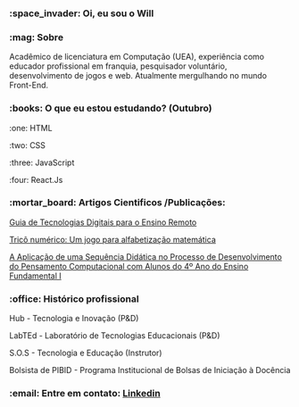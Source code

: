 <h3 align="left">:space_invader: Oi, eu sou o Will</h3>

<h3 align="left">:mag: Sobre</h3>
<p>Acadêmico de licenciatura em Computação (UEA), experiência como educador profissional em franquia, pesquisador voluntário, desenvolvimento de jogos e web. Atualmente mergulhando no mundo Front-End.</p>

<h3 align="left">:books: O que eu estou estudando? (Outubro)</h3>
<p>:one: HTML</p>
<p>:two: CSS</p>
<p>:three: JavaScript</p>
<p>:four: React.Js</p>

<h3 align="left">:mortar_board: Artigos Cientificos /Publicações: </h3>

<a href="http://www3.uea.edu.br/home.php?dest=noticia&notId=65291" target="_blank">Guia de Tecnologias Digitais para o Ensino Remoto</a>

<a href="https://www.br-ie.org/pub/index.php/wcbie/article/view/8238" target="_blank">Tricô numérico: Um jogo para alfabetização matemática</a>

<a href="#" target="_blank">A Aplicação de uma Sequência Didática no Processo de Desenvolvimento do Pensamento Computacional com Alunos do 4º Ano do Ensino Fundamental I</a>

<h3 align="left">:office: Histórico profissional </h3>
<p> Hub - Tecnologia e Inovação (P&D)
<p> LabTEd - Laboratório de Tecnologias Educacionais (P&D)
<p> S.O.S - Tecnologia e Educação (Instrutor)
<p>Bolsista de PIBID - Programa Institucional de Bolsas de Iniciação à Docência</P>


<h3 align="left">:email: Entre em contato: <a href="https://www.linkedin.com/in/wdma/">Linkedin</a></h3>
